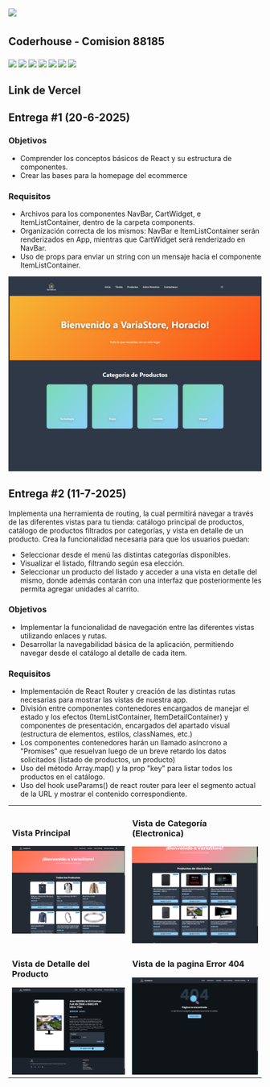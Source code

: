<h1><img src="https://img.shields.io/badge/CURSO%3A-%20REACT-blue?style=plastic&logo=codementor" width="auto" height="28"></h1>
<h2>Coderhouse - Comision 88185</h2>
<h3>
  <img src="https://img.shields.io/badge/HTML5-E34F26?style=for-the-badge&logo=html5&logoColor=white">
  <img src="https://img.shields.io/badge/CSS3-1572B6?style=for-the-badge&logo=css3&logoColor=white">
  <img src="https://img.shields.io/badge/Tailwind_CSS-38B2AC?style=for-the-badge&logo=tailwind-css&logoColor=white">
  <img src="https://img.shields.io/badge/Font_Awesome-339AF0?style=for-the-badge&logo=fontawesome&logoColor=white">
  <img src="https://img.shields.io/badge/Node%20js-339933?style=for-the-badge&logo=nodedotjs&logoColor=white">
  <img src="https://img.shields.io/badge/React-20232A?style=for-the-badge&logo=react&logoColor=61DAFB">
  <img src="https://img.shields.io/badge/React_Router-CA4245?style=for-the-badge&logo=react-router&logoColor=white">
</h3>
<h2>Link de Vercel</h2>
<h2>Entrega #1 (20-6-2025)</h2>
<h3>Objetivos</h3>
<ul>
  <li>Comprender los conceptos básicos de React y su estructura de componentes.</li>
  <li>Crear las bases para la homepage del ecommerce</li>
</ul>
<h3>Requisitos</h3>
<ul>
  <li>Archivos para los componentes NavBar, CartWidget, e ItemListContainer, dentro de la carpeta components.</li>
  <li>Organización correcta de los mismos: NavBar e ItemListContainer serán renderizados en App, mientras que CartWidget será renderizado en NavBar.</li>
  <li>Uso de props para enviar un string con un mensaje hacia el componente ItemListContainer.</li>
</ul>
<p><img src="./public/readme/main-v1.png"></p>
<h2>Entrega #2 (11-7-2025)</h2>
<p>Implementa una herramienta de routing, la cual permitirá navegar a través de las diferentes vistas para tu tienda: catálogo principal de productos, catálogo de productos filtrados por categorías, y vista en detalle de un producto. Crea la funcionalidad necesaria para que los usuarios puedan:</p>
<ul>
  <li>Seleccionar desde el menú las distintas categorías disponibles.</li>
  <li>Visualizar el listado, filtrando según esa elección.</li>
  <li>Seleccionar un producto del listado y acceder a una vista en detalle del mismo, donde además contarán con una interfaz que posteriormente les permita agregar unidades al carrito.</li>
</ul>
<h3>Objetivos</h3>
<ul>
  <li>Implementar la funcionalidad de navegación entre las diferentes vistas utilizando enlaces y rutas.</li>
  <li>Desarrollar la navegabilidad básica de la aplicación, permitiendo navegar desde el catálogo al detalle de cada item.</li>
</ul>
<h3>Requisitos</h3>
<ul>
  <li>Implementación de React Router y creación de las distintas rutas necesarias para mostrar las vistas de nuestra app.</li>
  <li>División entre componentes contenedores encargados de manejar el estado y los efectos (ItemListContainer, ItemDetailContainer) y componentes de presentación, encargados del apartado visual (estructura de elementos, estilos, classNames, etc.)</li>
  <li>Los componentes contenedores harán un llamado asíncrono a "Promises" que resuelvan luego de un breve retardo los datos solicitados (listado de productos, un producto)</li>
  <li>Uso del método Array.map() y la prop "key" para listar todos los productos en el catálogo.</li>
  <li>Uso del hook useParams() de react router para leer el segmento actual de la URL y mostrar el contenido correspondiente.</li>
</ul>
<table>
  <tr>
    <td>
    <h3>Vista Principal</h3>
    <img src="./public/readme/main-v2.png" width="100%">
    </td>
    <td>
    <h3>Vista de Categoría (Electronica)</h3>
    <img src="./public/readme/categoria-v2.png" width="100%">
    </td>
  </tr>
  <tr>
    <td>
    <h3>Vista de Detalle del Producto</h3>
    <img src="./public/readme/producto-v2.png" width="100%">
    </td>
    <td>
    <h3>Vista de la pagina Error 404</h3>
    <img src="./public/readme/error-v2.png" width="100%">
    </td>
  </tr>
</table>

